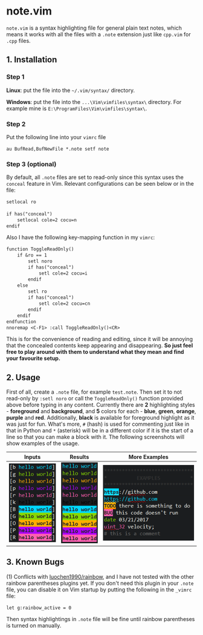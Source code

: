 # note.vim
`note.vim` is a syntax highlighting file for general plain text notes, which
means it works with all the files with a `.note` extension just like `cpp.vim`
for `.cpp` files.
## 1. Installation
### Step 1
**Linux**: put the file into the `~/.vim/syntax/` directory.

**Windows**: put the file into the `...\Vim\vimfiles\syntax\` directory. For
example mine is `E:\ProgramFiles\Vim\vimfiles\syntax\`.
### Step 2
Put the following line into your `vimrc` file
```vim
au BufRead,BufNewFile *.note setf note
```
### Step 3 (optional)
By default, all `.note` files are set to read-only since this syntax uses the
`conceal` feature in Vim. Relevant configurations can be seen below or in the
file:
```vim
setlocal ro

if has("conceal")
    setlocal cole=2 cocu=n
endif
```
Also I have the following key-mapping function in my `vimrc`:
```vim
function ToggleReadOnly()
    if &ro == 1
        setl noro
        if has("conceal")
            setl cole=2 cocu=i
        endif
    else
        setl ro
        if has("conceal")
            setl cole=2 cocu=cn
        endif
    endif
endfunction
nnoremap <C-F1> :call ToggleReadOnly()<CR>
```
This is for the convenience of reading and editing, since it will be annoying
that the concealed contents keep appearing and disappearing. **So just feel
free to play around with them to understand what they mean and find your
favourite setup.**
## 2. Usage
First of all, create a `.note` file, for example `test.note`. Then set it to
not read-only by `:setl noro` or call the `ToggleReadOnly()` function provided
above before typing in any content. Currently there are **2** highlighting
styles - **foreground** and **background**, and **5** colors for each -
**blue**, **green**, **orange**, **purple** and **red**. Additionally,
**black** is available for foreground highlight as it was just for fun. What's
more, `#` (hash) is used for commenting just like in that in Python and `*`
(asterisk) will be in a different color if it is the start of a line so that
you can make a block with it. The following screenshots will show examples of
the usage.

|Inputs         |Results        |More Examples  |
|:-------------:|:-------------:|:-------------:|
|![Inputs](https://github.com/Neur1n/note.vim/blob/master/screenshots/note_usage.PNG)|![Results](https://github.com/Neur1n/note.vim/blob/master/screenshots/note_result.PNG)|![More Examples](https://github.com/Neur1n/note.vim/blob/master/screenshots/note_examples.PNG)|
## 3. Known Bugs
(1) Conflicts with [luochen1990/rainbow](https://github.com/luochen1990/rainbow),
and I have not tested with the other rainbow parentheses plugins yet. If you
don't need this plugin in your `.note` file, you can disable it on Vim startup
by putting the following in the `_vimrc` file:
```vim
let g:rainbow_active = 0
```
Then syntax highlightings in `.note` file will be fine until rainbow
parentheses is turned on manually.
